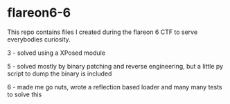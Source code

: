 # flareon6-6

This repo contains files I created during the flareon 6 CTF to serve everybodies curiosity.

3 - solved using a XPosed module

5 - solved mostly by binary patching and reverse engineering, but a little py script to dump the binary is included

6 - made me go nuts, wrote a reflection based loader and many many tests to solve this
